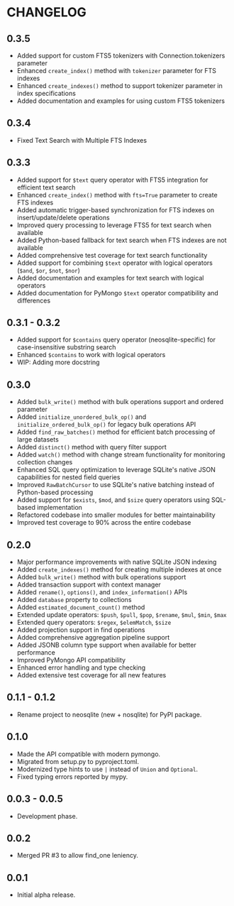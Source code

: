 # CHANGELOG

## 0.3.5

- Added support for custom FTS5 tokenizers with Connection.tokenizers parameter
- Enhanced `create_index()` method with `tokenizer` parameter for FTS indexes
- Enhanced `create_indexes()` method to support tokenizer parameter in index specifications
- Added documentation and examples for using custom FTS5 tokenizers

## 0.3.4

- Fixed Text Search with Multiple FTS Indexes

## 0.3.3

- Added support for `$text` query operator with FTS5 integration for efficient text search
- Enhanced `create_index()` method with `fts=True` parameter to create FTS indexes
- Added automatic trigger-based synchronization for FTS indexes on insert/update/delete operations
- Improved query processing to leverage FTS5 for text search when available
- Added Python-based fallback for text search when FTS indexes are not available
- Added comprehensive test coverage for text search functionality
- Added support for combining `$text` operator with logical operators (`$and`, `$or`, `$not`, `$nor`)
- Added documentation and examples for text search with logical operators
- Added documentation for PyMongo `$text` operator compatibility and differences

## 0.3.1 - 0.3.2

- Added support for `$contains` query operator (neosqlite-specific) for case-insensitive substring search
- Enhanced `$contains` to work with logical operators
- WIP: Adding more docstring


## 0.3.0

- Added `bulk_write()` method with bulk operations support and ordered parameter
- Added `initialize_unordered_bulk_op()` and `initialize_ordered_bulk_op()` for legacy bulk operations API
- Added `find_raw_batches()` method for efficient batch processing of large datasets
- Added `distinct()` method with query filter support
- Added `watch()` method with change stream functionality for monitoring collection changes
- Enhanced SQL query optimization to leverage SQLite's native JSON capabilities for nested field queries
- Improved `RawBatchCursor` to use SQLite's native batching instead of Python-based processing
- Added support for `$exists`, `$mod`, and `$size` query operators using SQL-based implementation
- Refactored codebase into smaller modules for better maintainability
- Improved test coverage to 90% across the entire codebase

## 0.2.0

- Major performance improvements with native SQLite JSON indexing
- Added `create_indexes()` method for creating multiple indexes at once
- Added `bulk_write()` method with bulk operations support
- Added transaction support with context manager
- Added `rename()`, `options()`, and `index_information()` APIs
- Added `database` property to collections
- Added `estimated_document_count()` method
- Extended update operators: `$push`, `$pull`, `$pop`, `$rename`, `$mul`, `$min`, `$max`
- Extended query operators: `$regex`, `$elemMatch`, `$size`
- Added projection support in find operations
- Added comprehensive aggregation pipeline support
- Added JSONB column type support when available for better performance
- Improved PyMongo API compatibility
- Enhanced error handling and type checking
- Added extensive test coverage for all new features

## 0.1.1 - 0.1.2

- Rename project to neosqlite (new + nosqlite) for PyPI package.

## 0.1.0

- Made the API compatible with modern pymongo.
- Migrated from setup.py to pyproject.toml.
- Modernized type hints to use `|` instead of `Union` and `Optional`.
- Fixed typing errors reported by mypy.

## 0.0.3 - 0.0.5

- Development phase.

## 0.0.2

- Merged PR #3 to allow find_one leniency.

## 0.0.1

- Initial alpha release.
